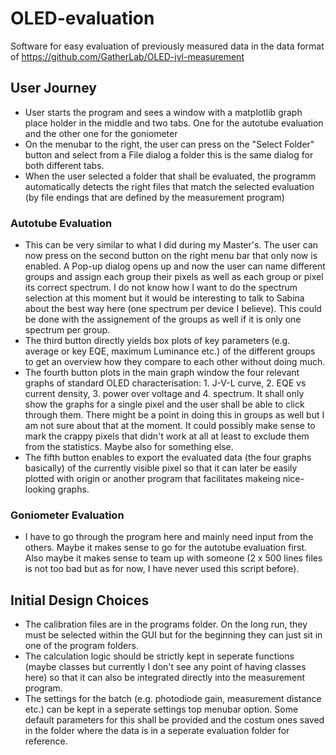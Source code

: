 # OLED-evaluation

Software for easy evaluation of previously measured data in the data format of https://github.com/GatherLab/OLED-jvl-measurement

## User Journey

- User starts the program and sees a window with a matplotlib graph place holder in the middle and two tabs. One for the autotube evaluation and the other one for the goniometer
- On the menubar to the right, the user can press on the "Select Folder" button and select from a File dialog a folder this is the same dialog for both different tabs.
- When the user selected a folder that shall be evaluated, the programm automatically detects the right files that match the selected evaluation (by file endings that are defined by the measurement program)

### Autotube Evaluation

- This can be very similar to what I did during my Master's. The user can now press on the second button on the right menu bar that only now is enabled. A Pop-up dialog opens up and now the user can name different groups and assign each group their pixels as well as each group or pixel its correct spectrum. I do not know how I want to do the spectrum selection at this moment but it would be interesting to talk to Sabina about the best way here (one spectrum per device I believe). This could be done with the assignement of the groups as well if it is only one spectrum per group.
- The third button directly yields box plots of key parameters (e.g. average or key EQE, maximum Luminance etc.) of the different groups to get an overview how they compare to each other without doing much.
- The fourth button plots in the main graph window the four relevant graphs of standard OLED characterisation: 1. J-V-L curve, 2. EQE vs current density, 3. power over voltage and 4. spectrum. It shall only show the graphs for a single pixel and the user shall be able to click through them. There might be a point in doing this in groups as well but I am not sure about that at the moment. It could possibly make sense to mark the crappy pixels that didn't work at all at least to exclude them from the statistics. Maybe also for something else.
- The fifth button enables to export the evaluated data (the four graphs basically) of the currently visible pixel so that it can later be easily plotted with origin or another program that facilitates makeing nice-looking graphs.

### Goniometer Evaluation

- I have to go through the program here and mainly need input from the others. Maybe it makes sense to go for the autotube evaluation first. Also maybe it makes sense to team up with someone (2 x 500 lines files is not too bad but as for now, I have never used this script before).

## Initial Design Choices

- The calibration files are in the programs folder. On the long run, they must be selected within the GUI but for the beginning they can just sit in one of the program folders.
- The calculation logic should be strictly kept in seperate functions (maybe classes but currently I don't see any point of having classes here) so that it can also be integrated directly into the measurement program.
- The settings for the batch (e.g. photodiode gain, measurement distance etc.) can be kept in a seperate settings top menubar option. Some default parameters for this shall be provided and the costum ones saved in the folder where the data is in a seperate evaluation folder for reference.
